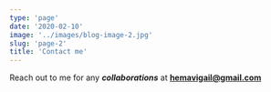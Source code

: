 ```yaml
---
type: 'page'
date: '2020-02-10'
image: '../images/blog-image-2.jpg'
slug: 'page-2'
title: 'Contact me'
---
```


Reach out to me for any ***collaborations*** at **hemavigail@gmail.com**
